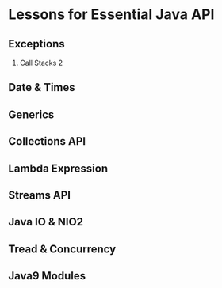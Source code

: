 # Lessons for Essential Java API

## Exceptions
1. Call Stacks
2

## Date & Times

## Generics

## Collections API

## Lambda Expression

## Streams API

## Java IO & NIO2

## Tread & Concurrency

## Java9 Modules